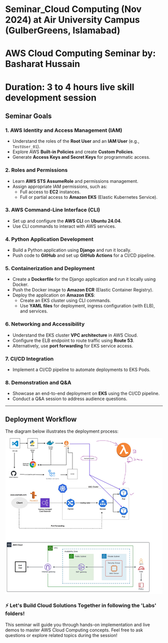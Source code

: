 # Seminar_Cloud Computing (Nov 2024) at Air University Campus (GulberGreens, Islamabad)

# AWS Cloud Computing Seminar by: Basharat Hussain
# Duration: 3 to 4 hours live skill development session

## Seminar Goals  

### 1. AWS Identity and Access Management (IAM)  
- Understand the roles of the **Root User** and an **IAM User** (e.g., `TestUser_01`).  
- Explore AWS **Built-in Policies** and create **Custom Policies**.  
- Generate **Access Keys and Secret Keys** for programmatic access.  

### 2. Roles and Permissions  
- Learn **AWS STS AssumeRole** and permissions management.  
- Assign appropriate IAM permissions, such as:  
  - Full access to **EC2** instances.  
  - Full or partial access to **Amazon EKS** (Elastic Kubernetes Service).  

### 3. AWS Command-Line Interface (CLI)  
- Set up and configure the **AWS CLI** on **Ubuntu 24.04**.  
- Use CLI commands to interact with AWS services.  

### 4. Python Application Development  
- Build a Python application using **Django** and run it locally.  
- Push code to **GitHub** and set up **GitHub Actions** for a CI/CD pipeline.  

### 5. Containerization and Deployment  
- Create a **Dockerfile** for the Django application and run it locally using Docker.  
- Push the Docker image to **Amazon ECR** (Elastic Container Registry).  
- Deploy the application on **Amazon EKS**:  
  - Create an EKS cluster using CLI commands.  
  - Use **YAML files** for deployment, ingress configuration (with ELB), and services.  

### 6. Networking and Accessibility  
- Understand the EKS cluster **VPC architecture** in AWS Cloud.  
- Configure the ELB endpoint to route traffic using **Route 53**.  
- Alternatively, use **port forwarding** for EKS service access.  

### 7. CI/CD Integration  
- Implement a CI/CD pipeline to automate deployments to EKS Pods.  

### 8. Demonstration and Q&A  
- Showcase an end-to-end deployment on **EKS** using the CI/CD pipeline.  
- Conduct a Q&A session to address audience questions.  

---
## Deployment Workflow  
The diagram below illustrates the deployment process:  

![Deployment Workflow](image/seminar_overall_flow.png)


### ⚡ Let's Build Cloud Solutions Together in following the 'Labs' folders!  
This seminar will guide you through hands-on implementation and live demos to master AWS Cloud Computing concepts. 
Feel free to ask questions or explore related topics during the session!  














